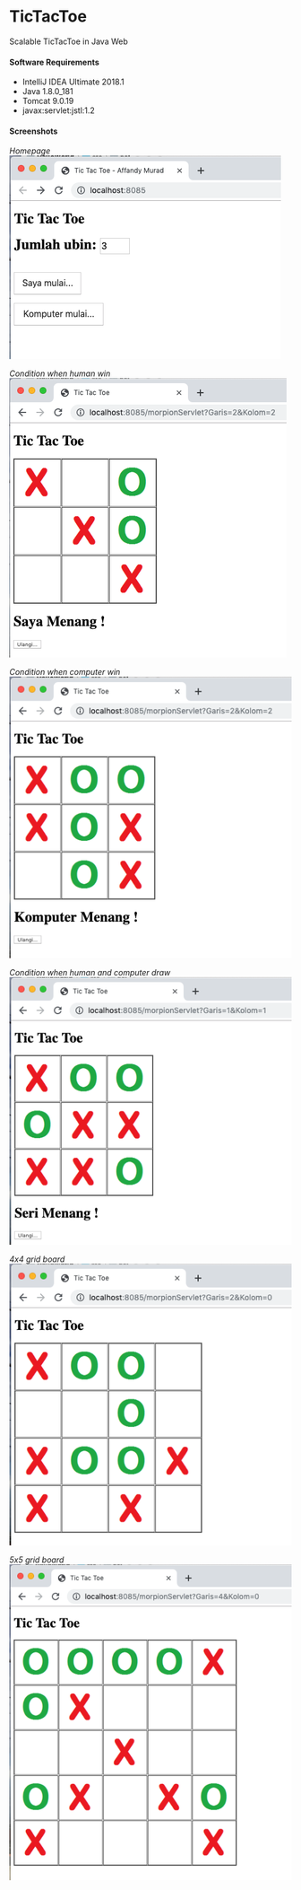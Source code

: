 # TicTacToe
Scalable TicTacToe in Java Web

#### Software Requirements
* IntelliJ IDEA Ultimate 2018.1
* Java 1.8.0_181
* Tomcat 9.0.19
* javax:servlet:jstl:1.2

#### Screenshots

*Homepage*
![](screenshot/utama.png)

*Condition when human win*
![](screenshot/manusia_menang.png)

*Condition when computer win*
![](screenshot/komputer_menang.png)

*Condition when human and computer draw*
![](screenshot/seri_menang.png)

*4x4 grid board*
![](screenshot/ubin4x4.png)

*5x5 grid board*
![](screenshot/ubin5x5.png)

